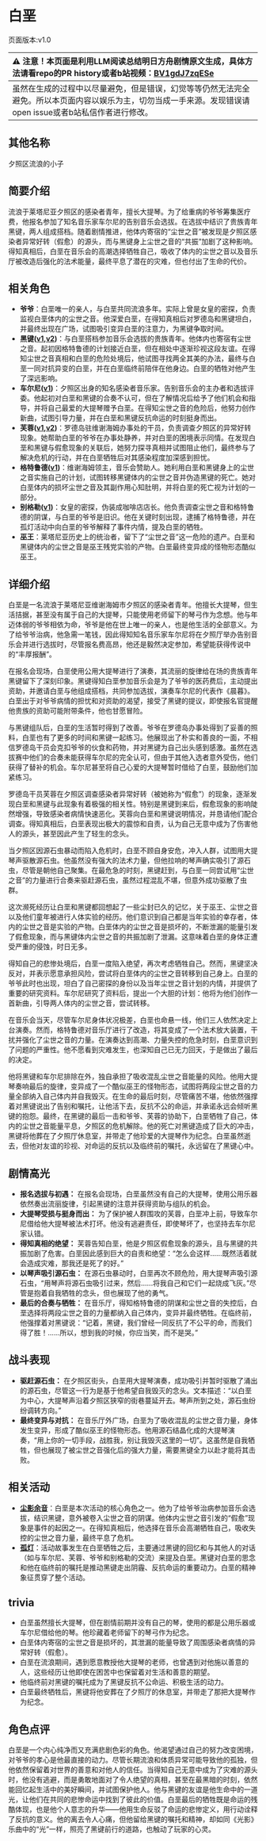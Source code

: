 # 白垩
页面版本:v1.0
 

| :warning: 注意！本页面是利用LLM阅读总结明日方舟剧情原文生成，具体方法请看repo的PR history或者b站视频：[BV1gdJ7zqESe](https://www.bilibili.com/video/BV1gdJ7zqESe/)         |
|:----------------------------|
| 虽然在生成的过程中以尽量避免，但是错误，幻觉等等仍然无法完全避免。所以本页面内容以娱乐为主，切勿当成一手来源。发现错误请open issue或者b站私信作者进行修改。|



## 其他名称
夕照区流浪的小子
## 简要介绍
流浪于莱塔尼亚夕照区的感染者青年，擅长大提琴。为了给重病的爷爷筹集医疗费，他报名参加了知名音乐家车尔尼的告别音乐会选拔。在选拔中结识了贵族青年黑键，两人组成搭档。随着剧情推进，他体内寄宿的“尘世之音”被发现是夕照区感染者异常好转（假愈）的源头，而与黑键身上尘世之音的“共振”加剧了这种影响。得知真相后，白垩在音乐会的高潮选择牺牲自己，吸收了体内的尘世之音以及音乐厅被改造后强化的法术能量，最终平息了潜在的灾难，但也付出了生命的代价。
## 相关角色
-   **爷爷**：白垩唯一的亲人，与白垩共同流浪多年。实际上曾是女皇的密探，负责监视白垩体内的尘世之音。他深爱白垩，在得知真相后对罗德岛和黑键坦白，并最终出现在广场，试图吸引变异白垩的注意力，为黑键争取时间。
-   **黑键([v1](char_4046_ebnhlz.md),[v2](../char_v3/char_4046_ebnhlz.md))**：与白垩搭档参加音乐会选拔的贵族青年。他体内也寄宿有尘世之音。起初因格特鲁德的计划接近白垩，但在相处中逐渐珍视这段友谊。在得知尘世之音真相和白垩的危险处境后，他试图寻找两全其美的办法，最终与白垩一同对抗异变的白垩，并在白垩临终前陪伴在他身边。白垩的牺牲对他产生了深远影响。
-   **车尔尼([v1](char_4047_pianst.md))**：夕照区出身的知名感染者音乐家。告别音乐会的主办者和选拔评委。他起初对白垩和黑键的合奏不认可，但在了解情况后给予了他们机会和指导，并将自己最爱的大提琴赠予白垩。在得知尘世之音的危险后，他努力创作新曲，试图引导力量，并在白垩和黑键反抗命运的时刻挺身而出。
-   **芙蓉([v1](char_120_hibisc.md),[v2](../char_v3/char_120_hibisc.md))**：罗德岛驻维谢海姆办事处的干员，负责调查夕照区的异常好转现象。她帮助白垩的爷爷在办事处静养，并对白垩的困境表示同情。在发现白垩和黑键与假愈现象的关联后，她努力探寻真相并试图阻止他们，最终参与了解决危机的行动，并在白垩牺牲后对其感染程度加深感到担忧。
-   **格特鲁德([v1](extended_char_ge_te_lu_de.md))**：维谢海姆领主，音乐会赞助人。她利用白垩和黑键身上的尘世之音实施自己的计划，试图转移黑键体内的尘世之音并伪造黑键的死亡。她对白垩体内的损坏尘世之音及其副作用心知肚明，并将白垩的死亡视为计划的一部分。
-   **别格勒([v1](extended_char_bie_ge_lei.md))**：女皇的密探，伪装成咖啡店店长。他负责调查尘世之音和格特鲁德的阴谋，与白垩的爷爷是旧识。他在关键时刻出现，逮捕了格特鲁德，并在孤灯活动中向白垩的爷爷解释了事件内情，提及白垩的牺牲。
-   **巫王**：莱塔尼亚历史上的统治者，留下了“尘世之音”这一危险的遗产。白垩和黑键体内的尘世之音是巫王残党实验的产物。白垩最终变异成的怪物形态酷似巫王。
## 详细介绍
白垩是一名流浪于莱塔尼亚维谢海姆市夕照区的感染者青年。他擅长大提琴，但生活拮据，甚至没有属于自己的大提琴，只能使用老师留下的琴弓作为念想。他与年迈体弱的爷爷相依为命，爷爷是他在世上唯一的亲人，也是他生活的全部意义。为了给爷爷治病，他急需一笔钱，因此得知知名音乐家车尔尼将在夕照厅举办告别音乐会并进行选拔时，尽管报名费高昂，他还是毅然决定参加，希望能获得传说中的“丰厚报酬”。

在报名会现场，白垩使用公用大提琴进行了演奏，其流丽的旋律给在场的贵族青年黑键留下了深刻印象。黑键得知白垩参加音乐会是为了爷爷的医药费后，主动提出资助，并邀请白垩与他组成搭档，共同参加选拔，演奏车尔尼的代表作《晨暮》。白垩出于对爷爷病情的担忧和对资助的渴望，接受了黑键的提议，即使报名官提醒他贵族的资助可能附带条件，他也甘愿冒险。

与黑键组队后，白垩的生活暂时得到了改善。爷爷在罗德岛办事处得到了妥善的照料，白垩也有了更多的时间和黑键一起练习。他展现出了朴实和善良的一面，不相信罗德岛干员会克扣爷爷的伙食和药物，并对黑键为自己出头感到感激。虽然在选拔赛中他们的合奏未能获得车尔尼的完全认可，但由于其他入选者意外受伤，他们获得了替补的机会。车尔尼甚至将自己心爱的大提琴暂时借给了白垩，鼓励他们加紧练习。

罗德岛干员芙蓉在夕照区调查感染者异常好转（被她称为“假愈”）的现象，逐渐发现白垩和黑键与此现象有着极强的相关性。特别是黑键到来后，假愈现象的影响陡然增强，导致感染者病情快速恶化。芙蓉向白垩和黑键说明情况，并恳请他们配合调查。得知真相后，白垩表现出极大的震惊和自责，认为自己无意中成为了伤害他人的源头，甚至因此产生了轻生的念头。

当夕照区因源石虫暴动而陷入危机时，白垩不顾自身安危，冲入人群，试图用大提琴声驱散源石虫。他虽然没有强大的法术力量，但他拉响的琴声确实吸引了源石虫，尽管是朝他自己聚集。在最危急的时刻，黑键赶到，与白垩一同尝试用“尘世之音”的力量进行合奏来驱赶源石虫，虽然过程混乱不堪，但意外成功驱散了虫群。

这次濒死经历让白垩和黑键都回想起了一些尘封已久的记忆，关于巫王、尘世之音以及他们童年被进行人体实验的经历。他们意识到自己都是当年实验的幸存者，体内的尘世之音是实验的产物。白垩体内的尘世之音是损坏的，不断泄漏的能量引发了假愈现象，而与黑键体内尘世之音的共振加剧了泄漏。这意味着白垩的身体正遭受严重的侵蚀，时日无多。

得知自己的悲惨处境后，白垩一度陷入绝望，再次考虑牺牲自己。然而，黑键坚决反对，并表示愿意承担风险，尝试将白垩体内的尘世之音转移到自己身上。白垩的爷爷此时也出现，坦白了自己密探的身份以及当年尘世之音计划的内情，并提供了重要的研究资料。车尔尼研究了资料后，提出一个大胆的计划：他将为他们创作一首新曲，引导两人体内的尘世之音，尝试转移。

在音乐会当天，尽管车尔尼身体状况极差，白垩也命悬一线，他们三人依然决定上台演奏。然而，格特鲁德对音乐厅进行了改造，将其变成了一个法术放大装置，干扰并强化了尘世之音的力量。在演奏达到高潮、力量失控的危急时刻，白垩意识到了问题的严重性。他不愿看到灾难发生，也深知自己已无力回天，于是做出了最后的决定。

他将黑键和车尔尼排除在外，独自承担了吸收混乱尘世之音能量的风险。他用大提琴奏响最后的旋律，变异成了一个酷似巫王的怪物形态，试图将两段尘世之音的力量全部纳入自己体内并自我毁灭。在生命的最后时刻，尽管痛苦不堪，他依然强撑着对黑键说出了告别和嘱托，让他活下去，反抗不公的命运，并承诺永远会倾听黑键的抱怨。最终，在黑键的最后一击和爷爷、芙蓉的协助下，白垩牺牲了自己，体内的尘世之音能量平息，夕照区的危机解除。他的死亡对黑键造成了巨大的冲击，黑键将他葬在了夕照厅休息室，并带走了他珍爱的大提琴作为纪念。白垩虽然逝去，但他对友谊的珍视、对命运的反抗以及临终前的嘱托，永远留在了黑键心中。
## 剧情高光
- **报名选拔与初遇：** 在报名会现场，白垩虽然没有自己的大提琴，使用公用乐器依然奏出流丽旋律，引起黑键的注意并获得资助与组队的机会。
- **大提琴受损与挺身而出：** 为了保护被人群围攻的芙蓉，白垩冲上前，导致车尔尼借给他大提琴被法术打坏。他没有逃避责任，即使琴坏了，也坚持去车尔尼家认错。
- **得知真相的绝望：** 芙蓉告知白垩，他是夕照区假愈现象的源头，且与黑键的共振加剧了危害。白垩因此感到巨大的自责和绝望：“怎么会这样......既然活着就会造成灾难，那我还是死了的好。”
- **以琴声吸引源石虫：** 在源石虫暴动时，白垩再次不顾危险，用大提琴声吸引源石虫，“用琴声将源石虫吸引过来，然后......将我自己和它们一起烧成飞灰。”尽管是抱着自我牺牲的念头，但也展现了他的勇气。
- **最后的合奏与牺牲：** 在音乐厅，得知格特鲁德的阴谋和尘世之音的失控后，白垩选择将两段尘世之音的力量都纳入自己体内，变异并最终牺牲。在临终前，他强撑着对黑键说：“记着，黑键，我们曾经一同反抗了不公平的命，而我们得了胜！......所以，想到我的时候，你应当笑，而不是哭。”
## 战斗表现
- **驱赶源石虫：** 在夕照区街头，白垩用大提琴演奏，成功吸引并暂时驱散了涌出的源石虫，尽管这一行为是基于他希望自我毁灭的念头。文本描述：“以白垩为中心，大提琴声沿着夕照区狭窄的街巷蔓延开去。琴声所到之处，源石虫纷纷调转方向。”
- **最终变异与对抗：** 在音乐厅外广场，白垩为了吸收混乱的尘世之音力量，身体发生变异，形成了酷似巫王的怪物形态。他用源石结晶化成的大提琴演奏，“用上你的一切手段，战胜我，别让我毁灭这里的一切”。这虽然是自我牺牲，但也展现了被尘世之音强化后的强大力量，需要黑键全力以赴才能将其击败。
## 相关活动
-   **[尘影余音](../stories/act18side.md)**：白垩是本次活动的核心角色之一。他为了给爷爷治病参加音乐会选拔，结识黑键，意外被卷入尘世之音的阴谋。他体内尘世之音引发的“假愈”现象是事件的起因之一。在得知真相后，他选择在音乐会高潮牺牲自己，吸收失控的尘世之音力量，最终平息了危机。
-   **[孤灯](../stories/story_ebnhlz_set_1.md)**：活动故事发生在白垩牺牲之后，主要通过黑键的回忆和与其他人的对话（如与车尔尼、芙蓉、爷爷和别格勒的交流）来提及白垩。黑键对白垩的思念和他在临终前的嘱托是推动黑键走出阴霾、反抗命运的重要动力。白垩的精神象征贯穿了整个活动。
## trivia
- 白垩虽然擅长大提琴，但在剧情前期并没有自己的琴，使用的都是公用乐器或车尔尼借给他的琴。他珍藏着老师留下的琴弓作为纪念。
- 白垩体内寄宿的尘世之音是损坏的，其泄漏的能量导致了周围感染者病情的异常好转（假愈）。
- 白垩在流浪期间，遇到愿意教授他大提琴的老师，也曾遇到对他施以善意的人，这些经历让他即使在困苦中也保留着对生活和善意的期望。
- 他临终前对黑键的嘱托成为了黑键反抗不公命运、积极生活的动力。
- 白垩最终牺牲后，黑键将他安葬在了夕照厅的休息室，并带走了那把大提琴作为纪念。
## 角色点评
白垩是一个内心纯净而又充满悲剧色彩的角色。他渴望通过自己的努力改变困境，对爷爷的孝心是他最直接的动力。尽管长期流浪和体质异常可能导致他的孤独，但他依然保留着对世界的善意和对他人的信任。当得知自己无意中成为了灾难的源头时，他没有逃避，而是勇敢地面对了令人绝望的真相，甚至在最黑暗的时刻，依然能回忆起生活中的美好瞬间，并试图保护他人。他与黑键的友谊是他生命中的一道光，让他们在共同的悲惨命运中找到了彼此的价值。白垩最后的牺牲既是命运的残酷体现，也是他个人意志的升华——他用生命反驳了命运的悲惨定义，用行动诠释了反抗的意义。他的离去令人心痛，但他留给黑键的嘱托和精神，却如同《光影》乐曲中的“光”一样，照亮了黑键前行的道路，也触动了玩家的心灵。